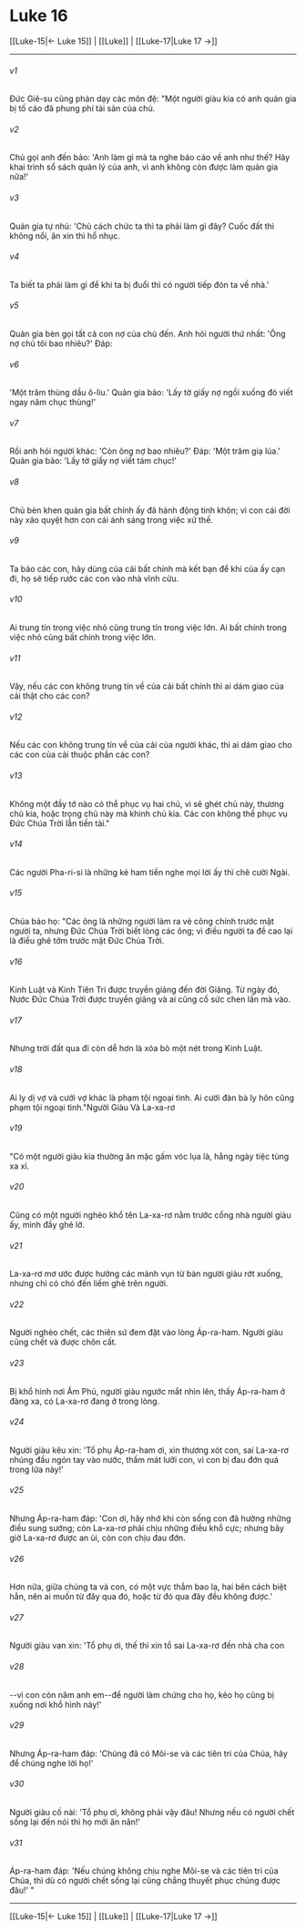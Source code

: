 # Luke 16

[[Luke-15|← Luke 15]] | [[Luke]] | [[Luke-17|Luke 17 →]]
***



###### v1 
Đức Giê-su cũng phán dạy các môn đệ: "Một người giàu kia có anh quản gia bị tố cáo đã phung phí tài sản của chủ. 

###### v2 
Chủ gọi anh đến bảo: 'Anh làm gì mà ta nghe báo cáo về anh như thế? Hãy khai trình sổ sách quản lý của anh, vì anh không còn được làm quản gia nữa!' 

###### v3 
Quản gia tự nhủ: 'Chủ cách chức ta thì ta phải làm gì đây? Cuốc đất thì không nổi, ăn xin thì hổ nhục. 

###### v4 
Ta biết ta phải làm gì để khi ta bị đuổi thì có người tiếp đón ta về nhà.' 

###### v5 
Quản gia bèn gọi tất cả con nợ của chủ đến. Anh hỏi người thứ nhất: 'Ông nợ chủ tôi bao nhiêu?' Đáp: 

###### v6 
'Một trăm thùng dầu ô-liu.' Quản gia bảo: 'Lấy tờ giấy nợ ngồi xuống đó viết ngay năm chục thùng!' 

###### v7 
Rồi anh hỏi người khác: 'Còn ông nợ bao nhiêu?' Đáp: 'Một trăm giạ lúa.' Quản gia bảo: 'Lấy tờ giấy nợ viết tám chục!' 

###### v8 
Chủ bèn khen quản gia bất chính ấy đã hành động tinh khôn; vì con cái đời này xảo quyệt hơn con cái ánh sáng trong việc xử thế. 

###### v9 
Ta bảo các con, hãy dùng của cải bất chính mà kết bạn để khi của ấy cạn đi, họ sẽ tiếp rước các con vào nhà vĩnh cửu. 

###### v10 
Ai trung tín trong việc nhỏ cũng trung tín trong việc lớn. Ai bất chính trong việc nhỏ cũng bất chính trong việc lớn. 

###### v11 
Vậy, nếu các con không trung tín về của cải bất chính thì ai dám giao của cải thật cho các con? 

###### v12 
Nếu các con không trung tín về của cải của người khác, thì ai dám giao cho các con của cải thuộc phần các con? 

###### v13 
Không một đầy tớ nào có thể phục vụ hai chủ, vì sẽ ghét chủ này, thương chủ kia, hoặc trọng chủ này mà khinh chủ kia. Các con không thể phục vụ Đức Chúa Trời lẫn tiền tài." 

###### v14 
Các người Pha-ri-si là những kẻ ham tiền nghe mọi lời ấy thì chê cười Ngài. 

###### v15 
Chúa bảo họ: "Các ông là những người làm ra vẻ công chính trước mặt người ta, nhưng Đức Chúa Trời biết lòng các ông; vì điều người ta đề cao lại là điều ghê tởm trước mặt Đức Chúa Trời. 

###### v16 
Kinh Luật và Kinh Tiên Tri được truyền giảng đến đời Giăng. Từ ngày đó, Nước Đức Chúa Trời được truyền giảng và ai cũng cố sức chen lấn mà vào. 

###### v17 
Nhưng trời đất qua đi còn dễ hơn là xóa bỏ một nét trong Kinh Luật. 

###### v18 
Ai ly dị vợ và cưới vợ khác là phạm tội ngoại tình. Ai cưới đàn bà ly hôn cũng phạm tội ngoại tình."Người Giàu Và La-xa-rơ 

###### v19 
"Có một người giàu kia thường ăn mặc gấm vóc lụa là, hằng ngày tiệc tùng xa xỉ. 

###### v20 
Cũng có một người nghèo khổ tên La-xa-rơ nằm trước cổng nhà người giàu ấy, mình đầy ghẻ lở. 

###### v21 
La-xa-rơ mơ ước được hưởng các mảnh vụn từ bàn người giàu rớt xuống, nhưng chỉ có chó đến liếm ghẻ trên người. 

###### v22 
Người nghèo chết, các thiên sứ đem đặt vào lòng Áp-ra-ham. Người giàu cũng chết và được chôn cất. 

###### v23 
Bị khổ hình nơi Âm Phủ, người giàu ngước mắt nhìn lên, thấy Áp-ra-ham ở đàng xa, có La-xa-rơ đang ở trong lòng. 

###### v24 
Người giàu kêu xin: 'Tổ phụ Áp-ra-ham ơi, xin thương xót con, sai La-xa-rơ nhúng đầu ngón tay vào nước, thấm mát lưỡi con, vì con bị đau đớn quá trong lửa này!' 

###### v25 
Nhưng Áp-ra-ham đáp: 'Con ơi, hãy nhớ khi còn sống con đã hưởng những điều sung sướng; còn La-xa-rơ phải chịu những điều khổ cực; nhưng bây giờ La-xa-rơ được an ủi, còn con chịu đau đớn. 

###### v26 
Hơn nữa, giữa chúng ta và con, có một vực thẳm bao la, hai bên cách biệt hẳn, nên ai muốn từ đây qua đó, hoặc từ đó qua đây đều không được.' 

###### v27 
Người giàu van xin: 'Tổ phụ ơi, thế thì xin tổ sai La-xa-rơ đến nhà cha con 

###### v28 
--vì con còn năm anh em--để người làm chứng cho họ, kẻo họ cũng bị xuống nơi khổ hình này!' 

###### v29 
Nhưng Áp-ra-ham đáp: 'Chúng đã có Môi-se và các tiên tri của Chúa, hãy để chúng nghe lời họ!' 

###### v30 
Người giàu cố nài: 'Tổ phụ ơi, không phải vậy đâu! Nhưng nếu có người chết sống lại đến nói thì họ mới ăn năn!' 

###### v31 
Áp-ra-ham đáp: 'Nếu chúng không chịu nghe Môi-se và các tiên tri của Chúa, thì dù có người chết sống lại cũng chẳng thuyết phục chúng được đâu!' "

***
[[Luke-15|← Luke 15]] | [[Luke]] | [[Luke-17|Luke 17 →]]
